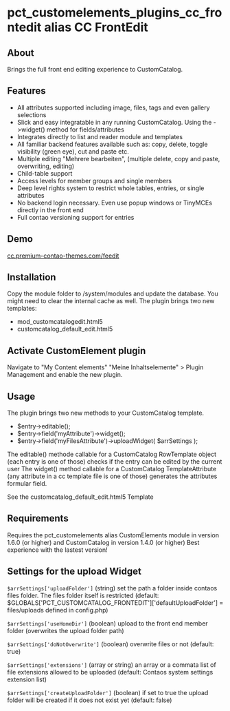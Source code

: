 pct_customelements_plugins_cc_frontedit alias CC FrontEdit
================

About
-----
Brings the full front end editing experience to CustomCatalog.

Features
-------
+ All attributes supported including image, files, tags and even gallery selections
+ Slick and easy integratable in any running CustomCatalog. Using the ->widget() method for fields/attributes
+ Integrates directly to list and reader module and templates
+ All familiar backend features available such as: copy, delete, toggle visibility (green eye), cut and paste etc.
+ Multiple editing "Mehrere bearbeiten", (multiple delete, copy and paste, overwriting, editing)
+ Child-table support
+ Access levels for member groups and single members
+ Deep level rights system to restrict whole tables, entries, or single attributes
+ No backend login necessary. Even use popup windows or TinyMCEs directly in the front end
+ Full contao versioning support for entries

Demo
------------
[cc.premium-contao-themes.com/feedit](http://cc.premium-contao-themes.com/feedit/)

Installation
------------
Copy the module folder to /system/modules and update the database. You might need to clear the internal cache as well.
The plugin brings two new templates:
+ mod_customcatalogedit.html5
+ customcatalog_default_edit.html5

Activate CustomElement plugin
------------
Navigate to "My Content elements" "Meine Inhaltselemente" > Plugin Management and enable the new plugin.

Usage
------------
The plugin brings two new methods to your CustomCatalog template.
+ $entry->editable(); 
+ $entry->field('myAttribute')->widget();
+ $entry->field('myFilesAttribute')->uploadWidget( $arrSettings );

The editable() methode callable for a CustomCatalog RowTemplate object (each entry is one of those) checks if the entry can be edited by the current user
The widget() method callable for a CustomCatalog TemplateAttribute (any attribute in a cc template file is one of those) generates the attributes formular field.

See the customcatalog_default_edit.html5 Template

Requirements
------------
Requires the pct_customelements alias CustomElements module in version 1.6.0 (or higher) and CustomCatalog in version 1.4.0 (or higher)
Best experience with the lastest version!

Settings for the upload Widget
------------

`$arrSettings['uploadFolder']`
(string) set the path a folder inside contaos files folder. The files folder itself is restricted (default: $GLOBALS['PCT_CUSTOMCATALOG_FRONTEDIT']['defaultUploadFolder'] = files/uploads defined in config.php)

`$arrSettings['useHomeDir']`
(boolean) upload to the front end member folder (overwrites the upload folder path)

`$arrSettings['doNotOverwrite']`
(boolean) overwrite files or not (default: true)

`$arrSettings['extensions']`
(array or string) an array or a commata list of file extensions allowed to be uploaded (default: Contaos system settings extension list)

`$arrSettings['createUploadFolder']`
(boolean) if set to true the upload folder will be created if it does not exist yet (default: false)
